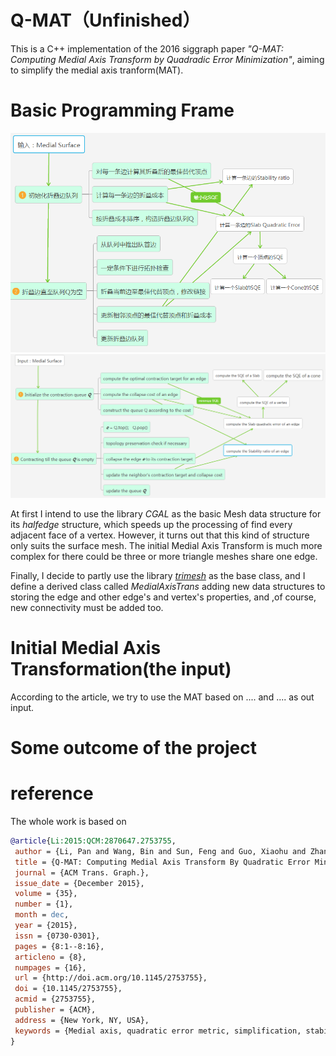 # Q-MAT（Unfinished）
This is a C++ implementation of the 2016 siggraph paper *"Q-MAT: Computing Medial Axis Transform by Quadradic Error Minimization"*, aiming to simplify the medial axis tranform(MAT).

# Basic Programming Frame

![ProgramFrame](https://github.com/chuyiyao/Q-MAT/blob/master/Images/program_frame.png)
![ProgramFrame_eng](https://github.com/chuyiyao/Q-MAT/blob/master/Images/frame_eng.png)

At first I intend to use the library *CGAL* as the basic Mesh data structure for its *halfedge* structure, which speeds up the processing of find every adjacent face of a vertex. However, it turns out that this kind of structure only suits the surface mesh. The initial Medial Axis Transform is much more complex for there could be three or more triangle meshes share one edge.

Finally, I decide to partly use the library [*trimesh*](http://gfx.cs.princeton.edu/proj/trimesh2/) as the base class, and I define a derived class called *MedialAxisTrans* adding new data structures to storing the edge and other edge's and vertex's properties, and ,of course, new connectivity must be added too.



# Initial Medial Axis Transformation(the input)

According to the article, we try to use the MAT based on .... and .... as out input.



# Some outcome of the project







# reference

The whole work is based on
```bib
@article{Li:2015:QCM:2870647.2753755,
 author = {Li, Pan and Wang, Bin and Sun, Feng and Guo, Xiaohu and Zhang, Caiming and Wang, Wenping},
 title = {Q-MAT: Computing Medial Axis Transform By Quadratic Error Minimization},
 journal = {ACM Trans. Graph.},
 issue_date = {December 2015},
 volume = {35},
 number = {1},
 month = dec,
 year = {2015},
 issn = {0730-0301},
 pages = {8:1--8:16},
 articleno = {8},
 numpages = {16},
 url = {http://doi.acm.org/10.1145/2753755},
 doi = {10.1145/2753755},
 acmid = {2753755},
 publisher = {ACM},
 address = {New York, NY, USA},
 keywords = {Medial axis, quadratic error metric, simplification, stability ratio, volume approximation},
} 
```
